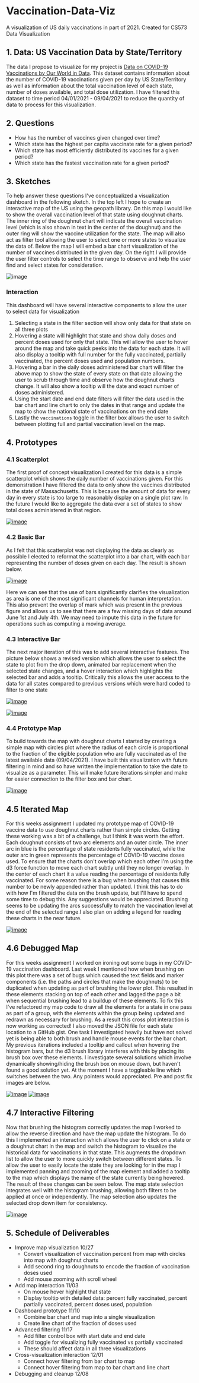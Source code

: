 # Vaccination-Data-Viz

A visualization of US daily vaccinations in part of 2021. Created for CS573 Data Visualization

## 1. Data: US Vaccination Data by State/Territory

The data I propose to visualize for my project is [Data on COVID-19 Vaccinations by Our World in Data](https://github.com/owid/covid-19-data/tree/master/public/data/vaccinations). This dataset contains information about the number of COVID-19 vaccinations given per day by US State/Territory as well as information about the total vaccination level of each state, number of doses available, and total dose utilization. I have filtered this dataset to time period 04/01/2021 - 09/04/2021 to reduce the quantity of data to process for this visualization.

## 2. Questions

- How has the number of vaccines given changed over time?
- Which state has the highest per capita vaccinate rate for a given period?
- Which state has most efficiently distributed its vaccines for a given period?
- Which state has the fastest vaccination rate for a given period?

## 3. Sketches

To help answer these questions I've conceptualized a visualization dashboard in the following sketch. In the top left I hope to create an interactive map of the US using the geopath library. On this map I would like to show the overall vaccination level of that state using doughnut charts. The inner ring of the doughnut chart will indicate the overall vaccination level (which is also shown in text in the center of the doughnut) and the outer ring will show the vaccine utilization for the state. The map will also act as filter tool allowing the user to select one or more states to visualize the data of. Below the map I will embed a bar chart visualization of the number of vaccines distributed in the given day. On the right I will provide the user filter controls to select the time range to observe and help the user find and select states for consideration.

![image](/img/dashboard_sketch_v2.png)

### Interaction

This dashboard will have several interactive components to allow the user to select data for visualization

1. Selecting a state in the filter section will show only data for that state on all three plots
2. Hovering a state will highlight that state and show daily doses and percent doses used for only that state. This will allow the user to hover around the map and take quick peeks into the data for each state. It will also display a tooltip with full number for the fully vaccinated, partially vaccinated, the percent doses used and population numbers.
3. Hovering a bar in the daily doses administered bar chart will filter the above map to show the state of every state on that date allowing the user to scrub through time and observe how the doughnut charts change. It will also show a tooltip will the date and exact number of doses administered.
4. Using the start date and end date filters will filter the data used in the bar chart and line chart to only the dates in that range and update the map to show the national state of vaccinations on the end date
5. Lastly the `vaccinations` toggle in the filter box allows the user to switch between plotting full and partial vaccination level on the map.

## 4. Prototypes

### 4.1 Scatterplot

The first proof of concept visualization I created for this data is a simple scatterplot which shows the daily number of vaccinations given. For this demonstration I have filtered the data to only show the vaccines distributed in the state of Massachusetts. This is because the amount of data for every day in every state is too large to reasonably display on a single plot raw. In the future I would like to aggregate the data over a set of states to show total doses administered in that region.

[![image](/img/wk3_scatterplot.png)](https://vizhub.com/PeterVanNostrand/56fccd1bb8924f7e93071a64a7cfd67d)

### 4.2 Basic Bar

As I felt that this scatterplot was not displaying the data as clearly as possible I elected to reformat the scatterplot into a bar chart, with each bar representing the number of doses given on each day. The result is shown below.

[![image](/img/wk4_barchart.png)](https://vizhub.com/PeterVanNostrand/433774e3a12845a48a3bb98b683ba708)

Here we can see that the use of bars significantly clarifies the visualization as area is one of the most significant channels for human interpretation. This also prevent the overlap of mark which was present in the previous figure and allows us to see that there are a few missing days of data around June 1st and July 4th. We may need to impute this data in the future for operations such as computing a moving average.

### 4.3 Interactive Bar

The next major iteration of this was to add several interactive features. The picture below shows a revised version which allows the user to select the state to plot from the drop down, animated bar replacement when the selected state changes, and a hover interaction which highlights the selected bar and adds a tooltip. Critically this allows the user access to the data for all states compared to previous versions which were hard coded to filter to one state

[![image](/img/interactive_bar_1.png)](https://vizhub.com/PeterVanNostrand/32dd78ca3b604a989206ed054a43f00f)

[![image](/img/interactive_bar_2.png)](https://vizhub.com/PeterVanNostrand/32dd78ca3b604a989206ed054a43f00f)

### 4.4 Prototype Map

To build towards the map with doughnut charts I started by creating a simple map with circles plot where the radius of each circle is proportional to the fraction of the eligible population who are fully vaccinated as of the latest available data (09/04/2021). I have built this visualization with future filtering in mind and so have written the implementation to take the date to visualize as a parameter. This will make future iterations simpler and make for easier connection to the filter box and bar chart.

[![image](/img/map_with_circles.png)](https://vizhub.com/PeterVanNostrand/54d07b8746334cae8694b1687cc8e204)

## 4.5 Iterated Map

For this weeks assignment I updated my prototype map of COVID-19 vaccine data to use doughnut charts rather than simple circles. Getting these working was a bit of a challenge, but I think it was worth the effort. Each doughnut consists of two arc elements and an outer circle. The inner arc in blue is the percentage of state residents fully vaccinated, while the outer arc in green represents the percentage of COVID-19 vaccine doses used. To ensure that the charts don't overlap which each other I'm using the d3 force function to move each chart subtly until they no longer overlap. In the center of each chart it a value reading the percentage of residents fully vaccinated. For some reason there is a bug when brushing that causes this number to be newly appended rather than updated. I think this has to do with how I'm filtered the data on the brush update, but I'll have to spend some time to debug this. Any suggestions would be appreciated. Brushing seems to be updating the arcs successfully to match the vaccination level at the end of the selected range.I also plan on adding a legend for reading these charts in the near future.

[![image](/img/map_with_doughnuts.png)](https://vizhub.com/PeterVanNostrand/197316bcd3424f2e98de60ca9985beae)

## 4.6 Debugged Map

For this weeks assignment I worked on ironing out some bugs in my COVID-19 vaccination dashboard. Last week I mentioned how when brushing on this plot there was a set of bugs which caused the text fields and marker components (i.e. the paths and circles that make the doughnuts) to be duplicated when updating as part of brushing the lower plot. This resulted in these elements stacking on top of each other and lagged the page a bit when sequential brushing lead to a buildup of these elements. To fix this I've refactored my map code to draw all the elements for a state in one pass as part of a group, with the elements within the group being updated and redrawn as necessary for brushing. As a result this cross plot interaction is now working as corrected! I also moved the JSON file for each state location to a GitHub gist. One task I investigated heavily but have not solved yet is being able to both brush and handle mouse events for the bar chart. My previous iterations included a tooltip and callout when hovering the histogram bars, but the d3 brush library interferes with this by placing its brush box over these elements. I investigate several solutions which involve dynamically showing/hiding the brush box on mouse down, but haven't found a good solution yet. At the moment I have a toggleable line which switches between the two. Any pointers would appreciated. Pre and post fix images are below.

[![image](/img/map_with_doughnuts_bugged.png)](https://vizhub.com/PeterVanNostrand/197316bcd3424f2e98de60ca9985beae)
[![image](/img/map_with_doughnuts_debugged.png)](https://vizhub.com/PeterVanNostrand/7b144d21b3634dbab08c6721cd402d2f)

## 4.7 Interactive Filtering

Now that brushing the histogram correctly updates the map I worked to allow the reverse direction and have the map update the histogram. To do this I implemented an interaction which allows the user to click on a state or a doughnut chart in the map and switch the histogram to visualize the historical data for vaccinations in that state. This augments the dropdown list to allow the user to more quickly switch between different states. To allow the user to easily locate the state they are looking for in the map I implemented panning and zooming of the map element and added a tooltip to the map which displays the name of the state currently being hovered. The result of these changes can be seen below. The map state selection integrates well with the histogram brushing, allowing both filters to be applied at once or independently. The map selection also updates the selected drop down item for consistency.

[![image](/img/interactive_dashboard_zoomed.png)](https://vizhub.com/PeterVanNostrand/e366297bd4704e70b3690f402148151b)
## 5. Schedule of Deliverables

- Improve map visualization 10/27
  - Convert visualization of vaccination percent from map with circles into map with doughnut charts
  - Add second ring to doughnuts to encode the fraction of vaccination doses used
  - Add mouse zooming with scroll wheel
- Add map interaction 11/03
  - On mouse hover highlight that state
  - Display tooltip with detailed data: percent fully vaccinated, percent partially vaccinated, percent doses used, population
- Dashboard prototype 11/10
  - Combine bar chart and map into a single visualization
  - Create line chart of the fraction of doses used
- Advanced filtering 11/17
  - Add filter control box with start date and end date
  - Add toggle for visualizing fully vaccinated vs partially vaccinated
  - These should affect data in all three visualizations
- Cross-visualization interaction 12/01
  - Connect hover filtering from bar chart to map
  - Connect hover filtering from map to bar chart and line chart
- Debugging and cleanup 12/08
